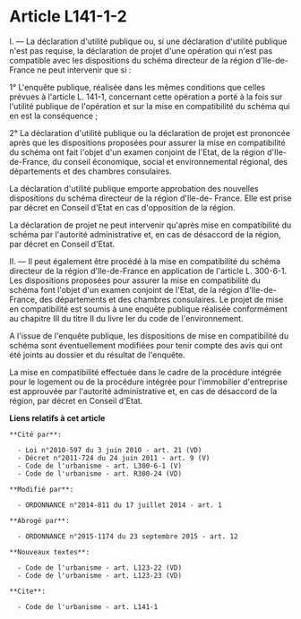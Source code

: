 # Article L141-1-2

I. ― La déclaration d'utilité publique ou, si une déclaration d'utilité publique n'est pas requise, la déclaration de projet
d'une opération qui n'est pas compatible avec les dispositions du schéma directeur de la région d'Ile-de-France ne peut
intervenir que si : 

1° L'enquête publique, réalisée dans les mêmes conditions que celles prévues à l'article L. 141-1, concernant cette opération
a porté à la fois sur l'utilité publique de l'opération et sur la mise en compatibilité du schéma qui en est la
conséquence ; 

2° La déclaration d'utilité publique ou la déclaration de projet est prononcée après que les dispositions proposées pour
assurer la mise en compatibilité du schéma ont fait l'objet d'un examen conjoint de l'Etat, de la région d'Ile-de-France, du
conseil économique, social et environnemental régional, des départements et des chambres consulaires. 

La déclaration d'utilité publique emporte approbation des nouvelles dispositions du schéma directeur de la région d'Ile-de-
France. Elle est prise par décret en Conseil d'Etat en cas d'opposition de la région. 

La déclaration de projet ne peut intervenir qu'après mise en compatibilité du schéma par l'autorité administrative et, en cas
de désaccord de la région, par décret en Conseil d'Etat. 

II. ― Il peut également être procédé à la mise en compatibilité du schéma directeur de la région d'Ile-de-France en
application de l'article L. 300-6-1. Les dispositions proposées pour assurer la mise en compatibilité du schéma font l'objet
d'un examen conjoint de l'Etat, de la région d'Ile-de-France, des départements et des chambres consulaires. Le projet de mise
en compatibilité est soumis à une enquête publique réalisée conformément au chapitre III du titre II du livre Ier du code de
l'environnement. 

A l'issue de l'enquête publique, les dispositions de mise en compatibilité du schéma sont éventuellement modifiées pour tenir
compte des avis qui ont été joints au dossier et du résultat de l'enquête. 

La mise en compatibilité effectuée dans le cadre de la procédure intégrée pour le logement ou de la procédure intégrée pour
l'immobilier d'entreprise est approuvée par l'autorité administrative et, en cas de désaccord de la région, par décret en
Conseil d'Etat.

**Liens relatifs à cet article**

	**Cité par**:

	  - Loi n°2010-597 du 3 juin 2010 - art. 21 (VD)
	  - Décret n°2011-724 du 24 juin 2011 - art. 9 (V)
	  - Code de l'urbanisme - art. L300-6-1 (V)
	  - Code de l'urbanisme - art. R300-24 (VD)

	**Modifié par**:

	  - ORDONNANCE n°2014-811 du 17 juillet 2014 - art. 1

	**Abrogé par**:

	  - ORDONNANCE n°2015-1174 du 23 septembre 2015 - art. 12

	**Nouveaux textes**:

	  - Code de l'urbanisme - art. L123-22 (VD)
	  - Code de l'urbanisme - art. L123-23 (VD)

	**Cite**:

	  - Code de l'urbanisme - art. L141-1

